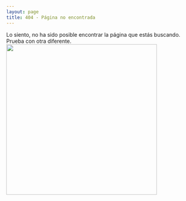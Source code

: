 ```yaml
---
layout: page
title: 404 - Página no encontrada
---
```


<span style="text-align:center;">
  Lo siento, no ha sido posible encontrar la página que estás buscando. Prueba con otra diferente.

  <img src="{{ site.baseurl }}/images/404.jpg" style="width:400px;"/>
</span>
